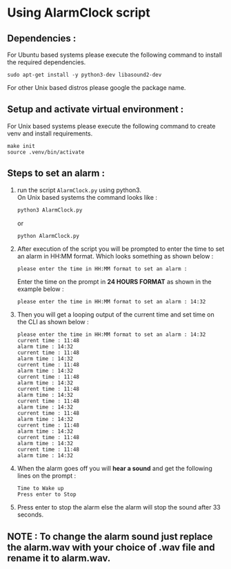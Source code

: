 # Using AlarmClock script

## Dependencies :
   For Ubuntu based systems please execute the following command to install the required dependencies.
   ```
   sudo apt-get install -y python3-dev libasound2-dev
   ```
   For other Unix based distros please google the package name.

## Setup and activate virtual environment :
For Unix based systems please execute the following command to create venv and install requirements.
```
make init
source .venv/bin/activate
```

## Steps to set an alarm : 
1. run the script `AlarmClock.py` using python3.  
    On Unix based systems the command looks like : 
    ```bash
    python3 AlarmClock.py
    ```
    or
    ```bash
    python AlarmClock.py
    ```

2. After execution of the script you will be prompted to enter the time to set an alarm in HH:MM format. Which looks something as shown below : 
    ```
    please enter the time in HH:MM format to set an alarm : 
    ```
    Enter the time on the prompt in __24 HOURS FORMAT__ as shown in the example below :  
    ```
    please enter the time in HH:MM format to set an alarm : 14:32
    ```

3. Then you will get a looping output of the current time and set time on the CLI as shown below : 
    ```
    please enter the time in HH:MM format to set an alarm : 14:32
    current time : 11:48
    alarm time : 14:32
    current time : 11:48
    alarm time : 14:32
    current time : 11:48
    alarm time : 14:32
    current time : 11:48
    alarm time : 14:32
    current time : 11:48
    alarm time : 14:32
    current time : 11:48
    alarm time : 14:32
    current time : 11:48
    alarm time : 14:32
    current time : 11:48
    alarm time : 14:32
    current time : 11:48
    alarm time : 14:32
    current time : 11:48
    alarm time : 14:32
    ```
4. When the alarm goes off you will __hear a sound__ and get the following lines on the prompt :
    ```
    Time to Wake up
    Press enter to Stop
    ```
5. Press enter to stop the alarm else the alarm will stop the sound after 33 seconds.

## NOTE : To change the alarm sound just __replace the alarm.wav with your choice of .wav__ file and __rename it to alarm.wav__.
